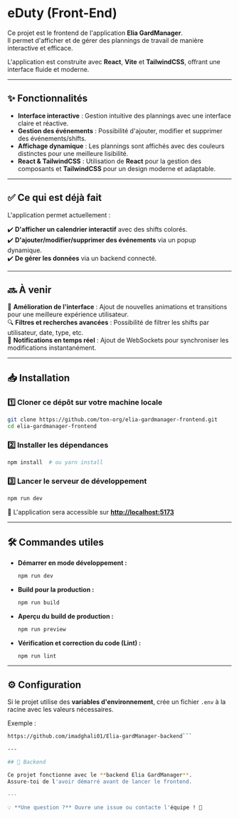 # eDuty (Front-End)

Ce projet est le frontend de l'application **Elia GardManager**.  
Il permet d'afficher et de gérer des plannings de travail de manière interactive et efficace.

L'application est construite avec **React**, **Vite** et **TailwindCSS**, offrant une interface fluide et moderne.

---

## ✨ Fonctionnalités  

- **Interface interactive** : Gestion intuitive des plannings avec une interface claire et réactive.  
- **Gestion des événements** : Possibilité d'ajouter, modifier et supprimer des événements/shifts.  
- **Affichage dynamique** : Les plannings sont affichés avec des couleurs distinctes pour une meilleure lisibilité.  
- **React & TailwindCSS** : Utilisation de **React** pour la gestion des composants et **TailwindCSS** pour un design moderne et adaptable.  

---

## ✅ Ce qui est déjà fait  

L'application permet actuellement :  

✔️ **D'afficher un calendrier interactif** avec des shifts colorés.  
✔️ **D'ajouter/modifier/supprimer des événements** via un popup dynamique.  
✔️ **De gérer les données** via un backend connecté.  

---

## 🔜 À venir  

🚀 **Amélioration de l'interface** : Ajout de nouvelles animations et transitions pour une meilleure expérience utilisateur.  
🔍 **Filtres et recherches avancées** : Possibilité de filtrer les shifts par utilisateur, date, type, etc.  
📡 **Notifications en temps réel** : Ajout de WebSockets pour synchroniser les modifications instantanément.  

---

## 📥 Installation  

### 1️⃣ Cloner ce dépôt sur votre machine locale  
```sh
git clone https://github.com/ton-org/elia-gardmanager-frontend.git
cd elia-gardmanager-frontend
```

### 2️⃣ Installer les dépendances  
```sh
npm install  # ou yarn install
```

### 3️⃣ Lancer le serveur de développement  
```sh
npm run dev
```
📍 L'application sera accessible sur **[http://localhost:5173](http://localhost:5173)**  

---

## 🛠️ Commandes utiles  

- **Démarrer en mode développement :**  
  ```sh
  npm run dev
  ```
- **Build pour la production :**  
  ```sh
  npm run build
  ```
- **Aperçu du build de production :**  
  ```sh
  npm run preview
  ```
- **Vérification et correction du code (Lint) :**  
  ```sh
  npm run lint
  ```

---

## ⚙️ Configuration  

Si le projet utilise des **variables d'environnement**, crée un fichier `.env` à la racine avec les valeurs nécessaires.  

Exemple :  
```sh
https://github.com/imadghali01/Elia-gardManager-backend```

---

## 🔗 Backend  

Ce projet fonctionne avec le **backend Elia GardManager**.  
Assure-toi de l'avoir démarré avant de lancer le frontend.  

---

💡 **Une question ?** Ouvre une issue ou contacte l'équipe ! 🚀  
